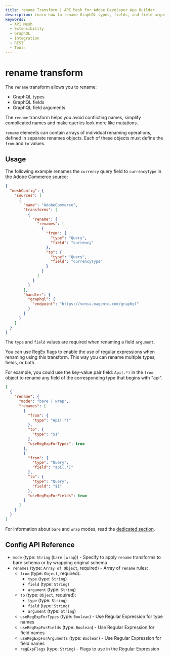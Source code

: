 ```yaml
---
title: rename Transform | API Mesh for Adobe Developer App Builder
description: Learn how to rename GraphQL types, fields, and field arguments with the rename transform.
keywords:
  - API Mesh
  - Extensibility
  - GraphQL
  - Integration
  - REST
  - Tools
---
```


# rename transform

The `rename` transform allows you to rename:

-  GraphQL types
-  GraphQL fields
-  GraphQL field arguments

The `rename` transform helps you avoid conflicting names, simplify complicated names and make queries look more like mutations.

`rename` elements can contain arrays of individual renaming operations, defined in separate renames objects. Each of these objects must define the `from` and `to` values.

## Usage

The following example renames the `currency` query field to `currencyType` in the Adobe Commerce source:

```json
{
  "meshConfig": {
    "sources": [
      {
        "name": "AdobeCommerce",
        "transforms": [
          {
            "rename": {
              "renames": [
                {
                  "from": {
                    "type": "Query",
                    "field": "currency"
                  },
                  "to": {
                    "type": "Query",
                    "field": "currencyType"
                  }
                }
              ]
            }
          }
        ],
        "handler": {
          "graphql": {
            "endpoint": "https://venia.magento.com/graphql"
          }
        }
      }
    ]
  }
}
```

<InlineAlert variant="info" slots="text"/>

The `type` and `field` values are required when renaming a field `argument`.

You can use RegEx flags to enable the use of regular expressions when renaming using this transform. This way you can rename multiple types, fields, or both.

For example, you could use the key-value pair field: `Api(.*)` in the `from` object to rename any field of the corresponding type that begins with "api".

```json
[
  {
    "rename": {
      "mode": "bare | wrap",
      "renames": [
        {
          "from": {
            "type": "Api(.*)"
          },
          "to": {
            "type": "$1"
          },
          "useRegExpForTypes": true
        },
        {
          "from": {
            "type": "Query",
            "field": "api(.*)"
          },
          "to": {
            "type": "Query",
            "field": "$1"
          },
          "useRegExpForFields": true
        }
      ]
    }
  }
]
```

<InlineAlert variant="info" slots="text"/>

For information about `bare` and `wrap` modes, read the [dedicated section](/reference/transforms/index.md#two-different-modes).

## Config API Reference

-  `mode` (type: `String` (`bare` | `wrap`)) - Specify to apply `rename` transforms to bare schema or by wrapping original schema
-  `renames` (type: `Array of Object`, required) - Array of `rename` rules:
   -  `from` (type: `Object`, required):
      -  `type` (type: `String`)
      -  `field` (type: `String`)
      -  `argument` (type: `String`)
   -  `to` (type: `Object`, required):
      -  `type` (type: `String`)
      -  `field` (type: `String`)
      -  `argument` (type: `String`)
   -  `useRegExpForTypes` (type: `Boolean`)  - Use Regular Expression for type names
   -  `useRegExpForFields` (type: `Boolean`)  - Use Regular Expression for field names
   -  `useRegExpForArguments` (type: `Boolean`)  - Use Regular Expression for field names
   -  `regExpFlags` (type: `String`) - Flags to use in the Regular Expression
